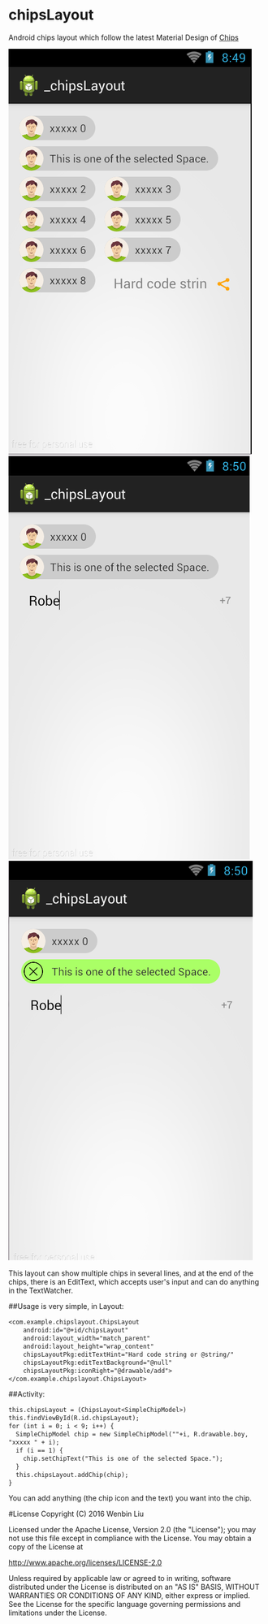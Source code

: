 # chipsLayout
Android chips layout which follow the latest Material Design of [Chips](http://www.google.com/design/spec/components/chips.html "Chips")



![image](https://raw.githubusercontent.com/chinalwb/chipsLayout/master/imgs/P1.png)
![image](https://raw.githubusercontent.com/chinalwb/chipsLayout/master/imgs/P2.png)
![image](https://raw.githubusercontent.com/chinalwb/chipsLayout/master/imgs/P3.png)

This layout can show multiple chips in several lines, and at the end of the chips, 
there is an EditText, which accepts user's input and can do anything in the TextWatcher.

##Usage is very simple, in Layout:

    <com.example.chipslayout.ChipsLayout
        android:id="@+id/chipsLayout"
        android:layout_width="match_parent"
        android:layout_height="wrap_content"
        chipsLayoutPkg:editTextHint="Hard code string or @string/"
        chipsLayoutPkg:editTextBackground="@null"
        chipsLayoutPkg:iconRight="@drawable/add">
    </com.example.chipslayout.ChipsLayout>
    

##Activity:
  
    this.chipsLayout = (ChipsLayout<SimpleChipModel>) this.findViewById(R.id.chipsLayout);
    for (int i = 0; i < 9; i++) {
      SimpleChipModel chip = new SimpleChipModel(""+i, R.drawable.boy, "xxxxx " + i);
      if (i == 1) {
        chip.setChipText("This is one of the selected Space.");
      }
      this.chipsLayout.addChip(chip);
    }
    
    
You can add anything (the chip icon and the text) you want into the chip.


#License
Copyright (C) 2016 Wenbin Liu

Licensed under the Apache License, Version 2.0 (the "License");
you may not use this file except in compliance with the License.
You may obtain a copy of the License at

   http://www.apache.org/licenses/LICENSE-2.0

Unless required by applicable law or agreed to in writing, software
distributed under the License is distributed on an "AS IS" BASIS,
WITHOUT WARRANTIES OR CONDITIONS OF ANY KIND, either express or implied.
See the License for the specific language governing permissions and
limitations under the License.

